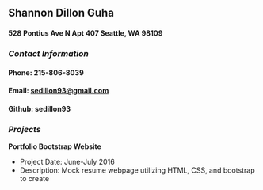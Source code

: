 ## Shannon Dillon Guha
#### 528 Pontius Ave N Apt 407 Seattle, WA 98109

### _Contact Information_
#### Phone: 215-806-8039
#### Email: sedillon93@gmail.com
#### Github: sedillon93

### _Projects_
**Portfolio Bootstrap Website**
  - Project Date: June-July 2016
  - Description: Mock resume webpage utilizing HTML, CSS, and bootstrap to create 

